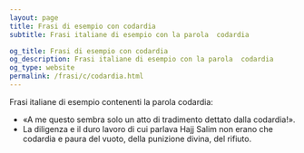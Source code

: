 ```yaml
---
layout: page
title: Frasi di esempio con codardia 
subtitle: Frasi italiane di esempio con la parola  codardia

og_title: Frasi di esempio con codardia 
og_description: Frasi italiane di esempio con la parola  codardia
og_type: website
permalink: /frasi/c/codardia.html
---
```


Frasi italiane di esempio contenenti la parola codardia:


- «A me questo sembra solo un atto di tradimento dettato dalla codardia!».
- La diligenza e il duro lavoro di cui parlava Hajj Salim non erano che codardia e paura del vuoto, della punizione divina, del rifiuto.
